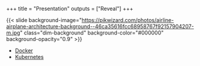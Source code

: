 +++
title = "Presentation"
outputs = ["Reveal"]
+++

{{< slide background-image="https://pikwizard.com/photos/airline-airplane-architecture-background--46ca35616fcc68958767f92157904207-m.jpg" class="dim-background" background-color="#000000" background-opacity="0.9" >}}

- [Docker](/docker)
- [Kubernetes](/kubernetes)
